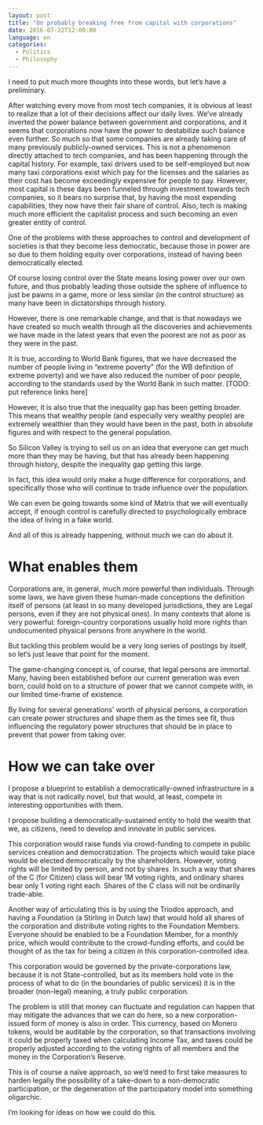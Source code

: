 ```yaml
---
layout: post
title: "On probably breaking free from capital with corporations"
date: 2016-07-22T12:00:00
language: en
categories:
  - Politics
  - Philosophy
---
```


I need to put much more thoughts into these words, but let’s have a preliminary.

After watching every move from most tech companies, it is obvious at least to realize that a lot of their decisions affect our daily lives. We’ve already inverted the power balance between government and corporations, and it seems that corporations now have the power to destabilize such balance even further. So much so that some companies are already taking care of many previously publicly-owned services. This is not a phenomenon directly attached to tech companies, and has been happening through the capital history. For example, taxi drivers used to be self-employed but now many taxi corporations exist which pay for the licenses and the salaries as their cost has become exceedingly expensive for people to pay. However, most capital is these days been funneled through investment towards tech companies, so it bears no surprise that, by having the most expending capabilities, they now have their fair share of control. Also, tech is making much more efficient the capitalist process and such becoming an even greater entity of control.

One of the problems with these approaches to control and development of societies is that they become less democratic, because those in power are so due to them holding equity over corporations, instead of having been democratically elected.

Of course losing control over the State means losing power over our own future, and thus probably leading those outside the sphere of influence to just be pawns in a game, more or less similar (in the control structure) as many have been in dictatorships through history.

However, there is one remarkable change, and that is that nowadays we have created so much wealth through all the discoveries and achievements we have made in the latest years that even the poorest are not as poor as they were in the past.

It is true, according to World Bank figures, that we have decreased the number of people living in “extreme poverty” (for the WB definition of extreme poverty) and we have also reduced the number of poor people, according to the standards used by the World Bank in such matter. [TODO: put reference links here]

However, it is also true that the inequality gap has been getting broader. This means that wealthy people (and especially very wealthy people) are extremely wealthier than they would have been in the past, both in absolute figures and with respect to the general population.

So Silicon Valley is trying to sell us on an idea that everyone can get much more than they may be having, but that has already been happening through history, despite the inequality gap getting this large.

In fact, this idea would only make a huge difference for corporations, and specifically those who will continue to trade influence over the population.

We can even be going towards some kind of Matrix that we will eventually accept, if enough control is carefully directed to psychologically embrace the idea of living in a fake world.

And all of this is already happening, without much we can do about it.

# What enables them

Corporations are, in general, much more powerful than individuals. Through some laws, we have given these human-made conceptions the definition itself of persons (at least in so many developed jurisdictions, they are Legal persons, even if they are not physical ones). In many contexts that alone is very powerful: foreign-country corporations usually hold more rights than undocumented physical persons from anywhere in the world.

But tackling this problem would be a very long series of postings by itself, so let’s just leave that point for the moment.

The game-changing concept is, of course, that legal persons are immortal. Many, having been established before our current generation was even born, could hold on to a structure of power that we cannot compete with, in our limited time-frame of existence.

By living for several generations’ worth of physical persons, a corporation can create power structures and shape them as the times see fit, thus influencing the regulatory power structures that should be in place to prevent that power from taking over.

# How we can take over

I propose a blueprint to establish a democratically-owned infrastructure in a way that is not radically novel, but that would, at least, compete in interesting opportunities with them.

I propose building a democratically-sustained entity to hold the wealth that we, as citizens, need to develop and innovate in public services.

This corporation would raise funds via crowd-funding to compete in public services creation and democratization. The projects which would take place would be elected democratically by the shareholders. However, voting rights will be limited by person, and not by shares. In such a way that shares of the C (for Citizen) class will bear 1M voting rights, and ordinary shares bear only 1 voting right each. Shares of the C class will not be ordinarily trade-able.

Another way of articulating this is by using the Triodos approach, and having a Foundation (a Stirling in Dutch law) that would hold all shares of the corporation and distribute voting rights to the Foundation Members. Everyone should be enabled to be a Foundation Member, for a monthly price, which would contribute to the crowd-funding efforts, and could be thought of as the tax for being a citizen in this corporation-controlled idea.

This corporation would be governed by the private-corporations law, because it is not State-controlled, but as its members hold vote in the process of what to do (in the boundaries of public services) it is in the broader (non-legal) meaning, a truly public corporation.

The problem is still that money can fluctuate and regulation can happen that may mitigate the advances that we can do here, so a new corporation-issued form of money is also in order. This currency, based on Monero tokens, would be auditable by the corporation, so that transactions involving it could be properly taxed when calculating Income Tax, and taxes could be properly adjusted according to the voting rights of all members and the money in the Corporation’s Reserve.

This is of course a naïve approach, so we’d need to first take measures to harden legally the possibility of a take-down to a non-democratic participation, or the degeneration of the participatory model into something oligarchic.

I’m looking for ideas on how we could do this.

